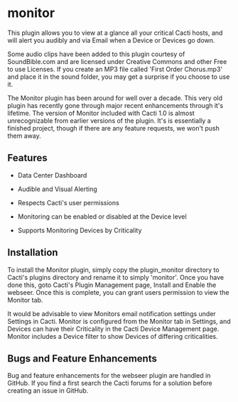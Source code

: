 # monitor

This plugin allows you to view at a glance all your critical Cacti hosts, and
will alert you audibly and via Email when a Device or Devices go down.

Some audio clips have been added to this plugin courtesy of SoundBible.com and
are licensed under Creative Commons and other Free to use Licenses.  If you
create an MP3 file called 'First Order Chorus.mp3' and place it in the sound
folder, you may get a surprise if you choose to use it.

The Monitor plugin has been around for well over a decade.  This very old plugin
has recently gone through major recent enhancements through it's lifetime.  The
version of Monitor included with Cacti 1.0 is almost unrecognizable from earlier
versions of the plugin.  It's is essentially a finished project, though if there
are any feature requests, we won't push them away.

## Features

* Data Center Dashboard

* Audible and Visual Alerting

* Respects Cacti's user permissions

* Monitoring can be enabled or disabled at the Device level

* Supports Monitoring Devices by Criticality

## Installation

To install the Monitor plugin, simply copy the plugin_monitor directory to
Cacti's plugins directory and rename it to simply 'monitor'. Once you have done
this, goto Cacti's Plugin Management page, Install and Enable the webseer. Once
this is complete, you can grant users permission to view the Monitor tab.

It would be advisable to view Monitors email notification settings under
Settings in Cacti.  Monitor is configured from the Monitor tab in Settings, and
Devices can have their Criticality in the Cacti Device Management page.  Monitor
includes a Device filter to show Devices of differing criticalities.

## Bugs and Feature Enhancements

Bug and feature enhancements for the webseer plugin are handled in GitHub. If
you find a first search the Cacti forums for a solution before creating an issue
in GitHub.

